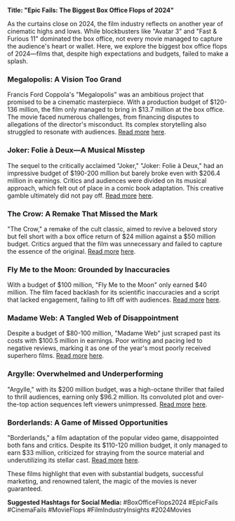 **Title: "Epic Fails: The Biggest Box Office Flops of 2024"**

As the curtains close on 2024, the film industry reflects on another year of cinematic highs and lows. While blockbusters like "Avatar 3" and "Fast & Furious 11" dominated the box office, not every movie managed to capture the audience's heart or wallet. Here, we explore the biggest box office flops of 2024—films that, despite high expectations and budgets, failed to make a splash.

### Megalopolis: A Vision Too Grand

Francis Ford Coppola's "Megalopolis" was an ambitious project that promised to be a cinematic masterpiece. With a production budget of $120-136 million, the film only managed to bring in $13.7 million at the box office. The movie faced numerous challenges, from financing disputes to allegations of the director's misconduct. Its complex storytelling also struggled to resonate with audiences. [Read more](https://www.cbr.com/2024-biggest-box-office-bombs/) [here](https://movieweb.com/biggest-box-office-flops-2024/).

### Joker: Folie à Deux—A Musical Misstep

The sequel to the critically acclaimed "Joker," "Joker: Folie à Deux," had an impressive budget of $190-200 million but barely broke even with $206.4 million in earnings. Critics and audiences were divided on its musical approach, which felt out of place in a comic book adaptation. This creative gamble ultimately did not pay off. [Read more](https://www.cbr.com/2024-biggest-box-office-bombs/) [here](https://movieweb.com/biggest-box-office-flops-2024/).

### The Crow: A Remake That Missed the Mark

"The Crow," a remake of the cult classic, aimed to revive a beloved story but fell short with a box office return of $24 million against a $50 million budget. Critics argued that the film was unnecessary and failed to capture the essence of the original. [Read more](https://www.cbr.com/2024-biggest-box-office-bombs/) [here](https://movieweb.com/biggest-box-office-flops-2024/).

### Fly Me to the Moon: Grounded by Inaccuracies

With a budget of $100 million, "Fly Me to the Moon" only earned $40 million. The film faced backlash for its scientific inaccuracies and a script that lacked engagement, failing to lift off with audiences. [Read more](https://www.cbr.com/2024-biggest-box-office-bombs/) [here](https://movieweb.com/biggest-box-office-flops-2024/).

### Madame Web: A Tangled Web of Disappointment

Despite a budget of $80-100 million, "Madame Web" just scraped past its costs with $100.5 million in earnings. Poor writing and pacing led to negative reviews, marking it as one of the year's most poorly received superhero films. [Read more](https://www.cbr.com/2024-biggest-box-office-bombs/) [here](https://movieweb.com/biggest-box-office-flops-2024/).

### Argylle: Overwhelmed and Underperforming

"Argylle," with its $200 million budget, was a high-octane thriller that failed to thrill audiences, earning only $96.2 million. Its convoluted plot and over-the-top action sequences left viewers unimpressed. [Read more](https://www.cbr.com/2024-biggest-box-office-bombs/) [here](https://movieweb.com/biggest-box-office-flops-2024/).

### Borderlands: A Game of Missed Opportunities

"Borderlands," a film adaptation of the popular video game, disappointed both fans and critics. Despite its $110-120 million budget, it only managed to earn $33 million, criticized for straying from the source material and underutilizing its stellar cast. [Read more](https://www.cbr.com/2024-biggest-box-office-bombs/) [here](https://movieweb.com/biggest-box-office-flops-2024/).

These films highlight that even with substantial budgets, successful marketing, and renowned talent, the magic of the movies is never guaranteed.

**Suggested Hashtags for Social Media:**
#BoxOfficeFlops2024 #EpicFails #CinemaFails #MovieFlops #FilmIndustryInsights #2024Movies
